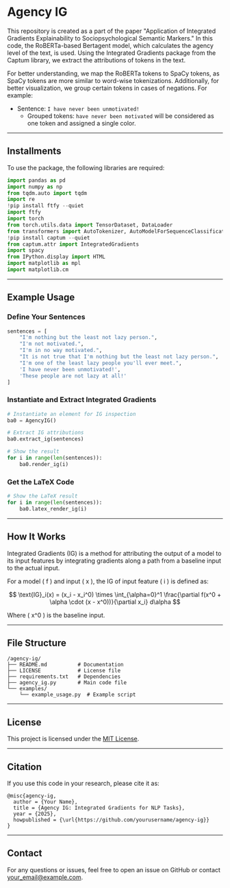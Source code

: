 # Agency IG

This repository is created as a part of the paper "Application of Integrated Gradients Explainability to Sociopsychological Semantic Markers." In this code, the RoBERTa-based Bertagent model, which calculates the agency level of the text, is used. Using the Integrated Gradients package from the Captum library, we extract the attributions of tokens in the text.

For better understanding, we map the RoBERTa tokens to SpaCy tokens, as SpaCy tokens are more similar to word-wise tokenizations. Additionally, for better visualization, we group certain tokens in cases of negations. For example:

- Sentence: `I have never been unmotivated!`
  - Grouped tokens: `have never been motivated` will be considered as one token and assigned a single color.

---

## Installments

To use the package, the following libraries are required:

```python
import pandas as pd
import numpy as np
from tqdm.auto import tqdm
import re
!pip install ftfy --quiet
import ftfy
import torch
from torch.utils.data import TensorDataset, DataLoader
from transformers import AutoTokenizer, AutoModelForSequenceClassification
!pip install captum --quiet
from captum.attr import IntegratedGradients
import spacy
from IPython.display import HTML
import matplotlib as mpl
import matplotlib.cm
```

---

## Example Usage

### Define Your Sentences
```python
sentences = [
    "I'm nothing but the least not lazy person.",
    "I'm not motivated.",
    "I'm in no way motivated.",
    "It is not true that I'm nothing but the least not lazy person.",
    "I'm one of the least lazy people you'll ever meet.",
    'I have never been unmotivated!',
    'These people are not lazy at all!'
]
```

### Instantiate and Extract Integrated Gradients
```python
# Instantiate an element for IG inspection
ba0 = AgencyIG()

# Extract IG attributions
ba0.extract_ig(sentences)

# Show the result
for i in range(len(sentences)):
    ba0.render_ig(i)
```

### Get the LaTeX Code
```python
# Show the LaTeX result
for i in range(len(sentences)):
    ba0.latex_render_ig(i)
```

---

## How It Works

Integrated Gradients (IG) is a method for attributing the output of a model to its input features by integrating gradients along a path from a baseline input to the actual input.

For a model \( f \) and input \( x \), the IG of input feature \( i \) is defined as:

$$
\text{IG}_i(x) = (x_i - x_i^0) \times \int_{\alpha=0}^1 \frac{\partial f(x^0 + \alpha \cdot (x - x^0))}{\partial x_i} d\alpha
$$

Where \( x^0 \) is the baseline input.

---

## File Structure

```
/agency-ig/
├── README.md          # Documentation
├── LICENSE            # License file
├── requirements.txt   # Dependencies
├── agency_ig.py       # Main code file
└── examples/
    └── example_usage.py  # Example script
```

---

## License

This project is licensed under the [MIT License](LICENSE).

---

## Citation

If you use this code in your research, please cite it as:

```
@misc{agency-ig,
  author = {Your Name},
  title = {Agency IG: Integrated Gradients for NLP Tasks},
  year = {2025},
  howpublished = {\url{https://github.com/yourusername/agency-ig}}
}
```

---

## Contact

For any questions or issues, feel free to open an issue on GitHub or contact [your_email@example.com](mailto:your_email@example.com).
